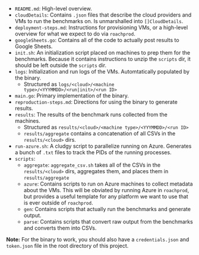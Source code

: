 - `README.md`: High-level overview.
- `cloudDetails`: Contains `.json` files that describe the cloud providers and VMs to run the benchmarks on. Is unmarshalled into `[]CloudDetails`.
- `deployment-steps.md`: Instructions for provisioning VMs, or a high-level overview for what we expect to do via `roachprod`.
- `googleSheets.go`: Contains all of the code to actually post results to Google Sheets.
- `init.sh`: An initialization script placed on machines to prep them for the benchmarks. Because it contains instructions to unzip the `scripts` dir, it should be left outside the `scripts` dir.
- `logs`: Initialization and run logs of the VMs. Automtatically populated by the binary.
    - Structured as `logs/<cloud>/<machine type>/<YYYMMDD>/<run|init>/<run ID>`
- `main.go`: Primary implementation of the binary.
- `reproduction-steps.md`: Directions for using the binary to generate results.
- `results`: The results of the benchmark runs collected from the machines.
    - Structured as `results/<cloud>/<machine type>/<YYYMMDD>/<run ID>`
    - `results/aggregate` contains a concatenation of all CSVs in the `results/<cloud>` dirs.
- `run-azure.sh`: A cludgy script to parallelize running on Azure. Generates a bunch of `.txt` files to track the PIDs of the running processes.
- `scripts`: 
    - `aggregate`: `aggregate_csv.sh` takes all of the CSVs in the `results/<cloud>` dirs, aggregates them, and places them in `results/aggregate`
    - `azure`: Contains scripts to run on Azure machines to collect metadata about the VMs. This will be obviated by running Azure in `roachprod`, but provides a useful template for any platform we want to use that is ever outside of `roachprod`.
    - `gen`: Contains scripts that actually run the benchmarks and generate output.
    - `parse`: Contains scripts that convert raw output from the benchmarks and converts them into CSVs.

**Note:** For the binary to work, you should also have a `credentials.json` and `token.json` file in the root directory of this project.
